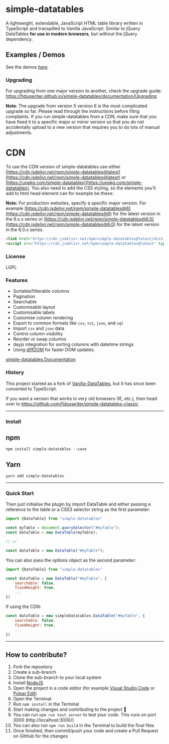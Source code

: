 # simple-datatables

A lightweight, extendable, JavaScript HTML table library written in TypeScript and transpilled to Vanilla JavaScript. Similar to jQuery DataTables **for use in modern browsers**, but without the jQuery dependency.

## Examples / Demos

See the demos [here](https://fiduswriter.github.io/simple-datatables/demos/).

### Upgrading

For upgrading from one major version to another, check the upgrade guide:
https://fiduswriter.github.io/simple-datatables/documentation/Upgrading

**Note**: The upgrade from version 5 version 6 is the most complicated upgrade so far. Please read through the instructions before filing complaints. If you run simple-datatables from a CDN, make sure that you have fixed it to a specific major or minor version so that you do not accidentally upload to a new version that requires you to do lots of manual adjustments.


# CDN

To use the CDN version of simple-datatables use either [https://cdn.jsdelivr.net/npm/simple-datatables@latest](https://cdn.jsdelivr.net/npm/simple-datatables@latest) or [https://unpkg.com/simple-datatables](https://unpkg.com/simple-datatables). You also need to add the CSS styling, so the elements you'll add to html head element can for example be these:

**Note:** For production websites, specify a specific major version. For example [https://cdn.jsdelivr.net/npm/simple-datatables@6](https://cdn.jsdelivr.net/npm/simple-datatables@6) for the latest version in the 6.x.x series or [https://cdn.jsdelivr.net/npm/simple-datatables@6.0](https://cdn.jsdelivr.net/npm/simple-datatables@6.0) for the latest version in the 6.0.x series.

```html
<link href="https://cdn.jsdelivr.net/npm/simple-datatables@latest/dist/style.css" rel="stylesheet" type="text/css">
<script src="https://cdn.jsdelivr.net/npm/simple-datatables@latest" type="text/javascript"></script>
```
### License

LGPL

### Features

* Sortable/filterable columns
* Pagination
* Searchable
* Customisable layout
* Customisable labels
* Customise column rendering
* Export to common formats like `csv`, `txt`, `json`, and `sql`
* Import `csv` and `json` data
* Control column visibility
* Reorder or swap columns
* dayjs integration for sorting columns with datetime strings
* Using [diffDOM](https://github.com/fiduswriter/diffDOM) for faster DOM updates.


[simple-datatables Documentation](https://fiduswriter.github.io/simple-datatables/documentation)


### History

This project started as a fork of [Vanilla-DataTables](https://github.com/Mobius1/Vanilla-DataTables), but it has since been converted to TypeScript.

If you want a version that works in very old browsers (IE, etc.), then head over to https://github.com/fiduswriter/simple-datatables-classic .


---


### Install

## npm
```
npm install simple-datatables --save
```
## Yarn
```
yarn add simple-datatables
```

---

### Quick Start

Then just initialise the plugin by import DataTable and either passing a reference to the table or a CSS3 selector string as the first parameter:

```javascript
import {DataTable} from "simple-datatables"

const myTable = document.querySelector("#myTable");
const dataTable = new DataTable(myTable);

// or

const dataTable = new DataTable("#myTable");

```

You can also pass the options object as the second parameter:

```javascript
import {DataTable} from "simple-datatables"

const dataTable = new DataTable("#myTable", {
	searchable: false,
	fixedHeight: true,
	...
})
```

If using the CDN:

```javascript
const dataTable = new simpleDatatables.DataTable("#myTable", {
	searchable: false,
	fixedHeight: true,
	...
})
```

---

## How to contribute?

1. Fork the repository
2. Create a sub-branch
3. Clone the sub-branch to your local system
4. Install [NodeJS](https://nodejs.org/en)
5. Open the project in a code editor (for example [Visual Studio Code](https://code.visualstudio.com/) or [Pulsar Edit](https://pulsar-edit.dev/))
6. Open the Terminal
7. Run `npm install` in the Terminal
8. Start making changes and contributing to the project 🙂
9. You can run `npm run test_server` to test your code. This runs on port 3000 (http://localhost:3000/)
10. You can also run `npm run build` in the Terminal to build the final files
11. Once finished, then commit/push your code and create a Pull Request on GitHub for the changes
